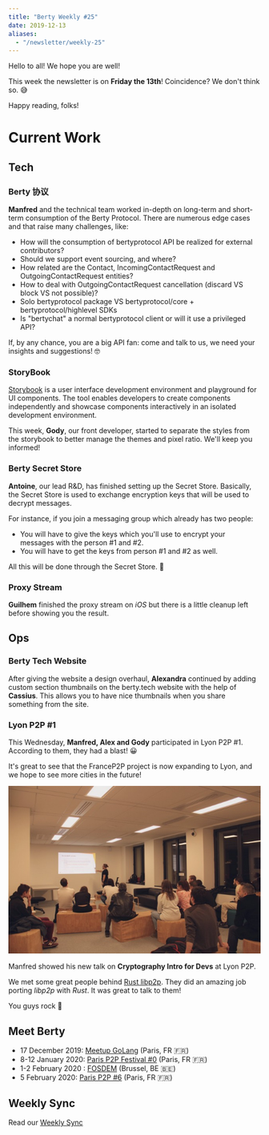 ```yaml
---
title: "Berty Weekly #25"
date: 2019-12-13
aliases:
  - "/newsletter/weekly-25"
---
```


Hello to all! We hope you are well!

This week the newsletter is on **Friday the 13th**! Coincidence? We don't think so. 😅

Happy reading, folks!

# Current Work

## Tech

### Berty 协议

**Manfred** and the technical team worked in-depth on long-term and short-term consumption of the Berty Protocol. There are numerous edge cases and that raise many challenges, like:
  * How will the consumption of bertyprotocol API be realized for external contributors?
  * Should we support event sourcing, and where?
  * How related are the Contact, IncomingContactRequest and OutgoingContactRequest entities?
  * How to deal with OutgoingContactRequest cancellation (discard VS block VS not possible)?
  * Solo bertyprotocol package VS bertyprotocol/core + bertyprotocol/highlevel SDKs
  * Is "bertychat" a normal bertyprotocol client or will it use a privileged API?

If, by any chance, you are a big API fan: come and talk to us, we need your insights and suggestions! 🤓


### StoryBook

[Storybook](https://storybook.js.org/) is a user interface development environment and playground for UI components. The tool enables developers to create components independently and showcase components interactively in an isolated development environment.

This week, **Gody**, our front developer, started to separate the styles from the storybook to better manage the themes and pixel ratio. We'll keep you informed!

### Berty Secret Store
**Antoine**, our lead R&D, has finished setting up the Secret Store. Basically, the Secret Store is used to exchange encryption keys that will be used to decrypt messages.

For instance, if you join a messaging group which already has two people:
* You will have to give the keys which you'll use to encrypt your messages with the person #1 and #2.
* You will have to get the keys from person #1 and #2 as well.

All this will be done through the Secret Store. 🤫

### Proxy Stream
**Guilhem** finished the proxy stream on _iOS_ but there is a little cleanup left before showing you the result.

## Ops

### Berty Tech Website

After giving the website a design overhaul, **Alexandra** continued  by adding custom section thumbnails on the berty.tech website with the help of **Cassius**. This allows you to have nice thumbnails when you share something from the site.

### Lyon P2P #1

This Wednesday, **Manfred, Alex and Gody** participated in Lyon P2P #1. According to them, they had a blast! 😀

It's great to see that the FranceP2P project is now expanding to Lyon, and we hope to see more cities in the future!

![image alt](ELi-Pz93-Xk-AIEy-Sg.jpg)

Manfred showed his new talk on **Cryptography Intro for Devs** at Lyon P2P.

We met some great people behind [Rust libp2p](https://github.com/libp2p/rust-libp2p). They did an amazing job porting _libp2p_ with _Rust_. It was great to talk to them!

You guys rock 🤘

## Meet Berty

* 17 December 2019: [Meetup GoLang](https://www.meetup.com/fr-FR/Golang-Paris/events/267027868/) (Paris, FR 🇫🇷)
* 8-12 January 2020: [Paris P2P Festival #0](https://p2p.paris/en/event/festival-0/) (Paris, FR 🇫🇷)
* 1-2 February 2020 : [FOSDEM](https://fosdem.org/2020/) (Brussel, BE 🇧🇪)
* 5 February 2020: [Paris P2P #6](https://p2p.paris/en/event/monthly-6/) (Paris, FR 🇫🇷)

## Weekly Sync

Read our [Weekly Sync](https://github.com/berty/mgmt/blob/master/meeting-notes/2019/Q4/2019-12-13--staff-team-weekly-sync.md)

